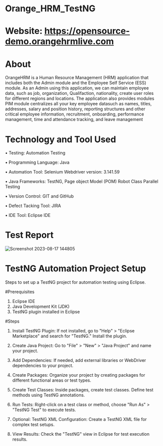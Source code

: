 # Orange_HRM_TestNG
# Website: https://opensource-demo.orangehrmlive.com
# About
OrangeHRM is a Human Resource Management (HRM) application that includes both the Admin module and the Employee Self Service (ESS) module. As an Admin using this application, we can maintain employee data, such as job, organization, Qualifaction, nationality, create user roles for different regions and locations. The application also provides modules PIM module centralizes all your key employee datasuch as names, titles, addresses, salary and position history, reporting structures and other critical employee information, recruitment, onboarding, performance management, time and attendance tracking, and leave management

# Technology and Tool Used
• Testing: Automation Testing

• Programming Language: Java

• Automation Tool: Selenium Webdriver version: 3.141.59

• Java Frameworks: TestNG, Page object Model (POM) Robot Class Parallel Testing

• Version Control: GIT and GitHub

• Defect Tacking Tool: JIRA

• IDE Tool: Eclipse IDE

# Test Report

![Screenshot 2023-08-17 144805](https://github.com/Siddartha1256/Orange_HRM_testNG/assets/127547801/eed31f5f-e1f8-4fbb-aecb-ab6267065e8e)

# TestNG Automation Project Setup
Steps to set up a TestNG project for automation testing using Eclipse.

#Prerequisites

1. Eclipse IDE
2. Java Development Kit (JDK)
3. TestNG plugin installed in Eclipse

#Steps

1. Install TestNG Plugin: If not installed, go to "Help" > "Eclipse Marketplace" and search for "TestNG." Install the plugin.

2. Create Java Project: Go to "File" > "New" > "Java Project" and name your project.

3. Add Dependencies: If needed, add external libraries or WebDriver dependencies to your project.

4. Create Packages: Organize your project by creating packages for different functional areas or test types.

5. Create Test Classes: Inside packages, create test classes. Define test methods using TestNG annotations.

6. Run Tests: Right-click on a test class or method, choose "Run As" > "TestNG Test" to execute tests.

7. Optional: TestNG XML Configuration: Create a TestNG XML file for complex test setups.

8. View Results: Check the "TestNG" view in Eclipse for test execution results.
